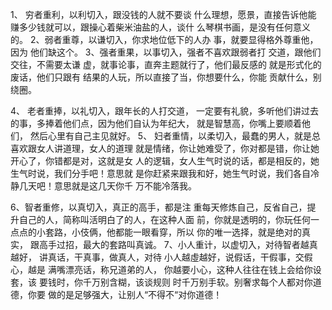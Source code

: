 1、 穷者重利，以利切入，跟没钱的人就不要谈
什么理想，愿景，直接告诉他能
赚多少钱就可以，跟操心着柴米油盐的人，谈什
么琴棋书画，是没有任何意义的。
2、弱者重尊，以谦切入，你求地位低下的人办
事，就要显得格外尊重他，因为
他们缺这个。
3、强者重果，以事切入，强者不喜欢跟弱者打
交道，跟他们交往，不需要太谦
虚，就事论事，直奔主题就行了，他们最反感的
就是形式化的废话，他们只跟有
结果的人玩，所以直接了当，你想要什么，你能
贡献什么，别绕圈。

4、 老者重捧，以礼切入，跟年长的人打交道，
一定要有礼貌，多听他们讲过去
的事，多捧着他们点，因为他们自认为年纪大，
就是智慧高，你嘴上要顺着他们，
然后心里有自己主见就好。
5、 妇者重情，以柔切入，最蠢的男人，就是总
喜欢跟女人讲道理，女人的道理
就是情绪，你让她难受了，你对都是错，你让她
开心了，你错都是对，这就是女
人的逻辑，女人生气时说的话，都是相反的，她
生气时说，我们分手吧！意思就
是你赶紧来跟我和好，她生气时说，我们各自冷
静几天吧！意思就是这几天你千
万不能冷落我。

6、智者重修，以真切入，真正的高手，都是注
重每天修炼自己，反省自己，提
升自己的人，简称叫活明白了的人，在这种人面
前，你就是透明的，你玩任何一
点点的小套路，小伎俩，他都能一眼看穿，所以
你的唯一选择，就是绝对的真实，
跟高手过招，最大的套路叫真诚。
7、小人重计，以虚切入，对待智者越真越好，
讲真话，干真事，做真人，对待
小人越虛越好，说假话，干假事，交假心，越是
满嘴漂亮话，称兄道弟的人，
你越要小心，这种人往往在钱上会给你设套，该
要钱时，你千万别含糊，该谈规则
时千万别手软。别奢求每个人都对你道德，你要
做的是足够强大，让别人“不得不“对你道德！